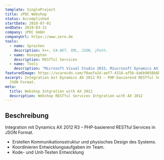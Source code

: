 ```yaml
---
template: SingleProject
title: zPDC Webshop
status: Accomplished
startDate: 2018-07-01
endDate: 2019-03-31
company: zPDC GmbH
companyUrl: https://www.zero.de
tools:
  - name: Sprachen
    description: X++, C#.NET, XML, JSON, jPath.
  - name: Konzepten
    description: RESTful Services
  - name: Tools
    description: "Microsoft Visual Studio 2015, Miucrosoft Dynamics AX MorphX. "
featuredImage: https://ucarecdn.com/f0aefa2d-aef7-4316-af5b-da6b9856b8b9/
excerpt: Integration mit Dynamics AX 2012 R3 – PHP-basierend RESTful Services in
  JSON Format.
meta:
  title: Webshop Intgration with AX 2012
  description: Webshop RESTful Services Intgration with AX 2012
---
```

## Beschreibung 

Integration mit Dynamics AX 2012 R3 – PHP-basierend RESTful Services in JSON Format.

* Erstellen Kommunikationsstruktur und physisches Design des Systems.
* Koordinieren Entwicklungsaufgaben im Team.
* Kode- und Unit-Testen Entwicklung
